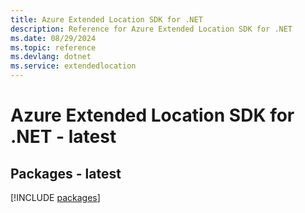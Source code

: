 ```yaml
---
title: Azure Extended Location SDK for .NET
description: Reference for Azure Extended Location SDK for .NET
ms.date: 08/29/2024
ms.topic: reference
ms.devlang: dotnet
ms.service: extendedlocation
---
```

# Azure Extended Location SDK for .NET - latest
## Packages - latest
[!INCLUDE [packages](extended-location-index.md)]